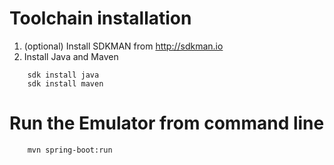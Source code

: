 Toolchain installation
======================

1. (optional) Install SDKMAN from http://sdkman.io
2. Install Java and Maven
```
    sdk install java
    sdk install maven
```


Run the Emulator from command line
==================================
```
    mvn spring-boot:run
```